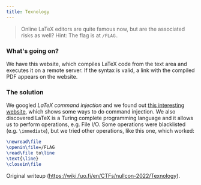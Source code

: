 ```yaml
---
title: Texnology
---
```


> Online LaTeX editors are quite famous now, but are the associated risks as well?
> Hint: The flag is at `/FLAG.`

### What's going on?

We have this website, which compiles LaTeX code from the text area and executes it on a remote server. If the syntax is valid, a link with the compiled PDF appears on the website.

### The solution

We googled _LaTeX command injection_ and we found out [this interesting website](https://0day.work/hacking-with-latex/), which shows some ways to do command injection. We also discovered LaTeX is a Turing complete programming language and it allows us to perform operations, e.g. File I/O. Some operations were blacklisted (e.g. `\immediate`), but we tried other operations, like this one, which worked:

```tex
\newread\file
\openin\file=/FLAG
\read\file to\line
\text{\line}
\closein\file
```

Original writeup (https://wiki.fuo.fi/en/CTFs/nullcon-2022/Texnology).
